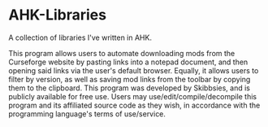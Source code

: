 # AHK-Libraries
A collection of libraries I've written in AHK.

This program allows users to automate downloading mods from the Curseforge website by pasting links into a notepad document, and then opening said links via the user's default browser. Equally, it allows users to filter by version, as well as saving mod links from the toolbar by copying them to the clipboard.
This program was developed by Skibbsies, and is publicly available for free use. Users may use/edit/compile/decompile this program and its affiliated source code as they wish, in accordance with the programming language's terms of use/service.
